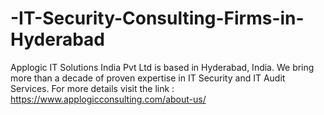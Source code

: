 # -IT-Security-Consulting-Firms-in-Hyderabad
Applogic IT Solutions India Pvt Ltd is based in Hyderabad, India. We bring more than a decade of proven expertise in IT Security and IT Audit Services.  For more details visit the link : https://www.applogicconsulting.com/about-us/
